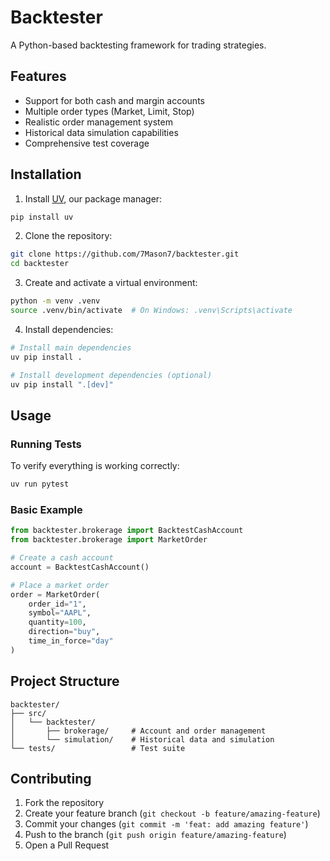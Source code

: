 # Backtester

A Python-based backtesting framework for trading strategies.

## Features

- Support for both cash and margin accounts
- Multiple order types (Market, Limit, Stop)
- Realistic order management system
- Historical data simulation capabilities
- Comprehensive test coverage

## Installation

1. Install [UV](https://docs.astral.sh/uv/getting-started/installation/), our package manager:
```bash
pip install uv
```

2. Clone the repository:
```bash
git clone https://github.com/7Mason7/backtester.git
cd backtester
```

3. Create and activate a virtual environment:
```bash
python -m venv .venv
source .venv/bin/activate  # On Windows: .venv\Scripts\activate
```

4. Install dependencies:
```bash
# Install main dependencies
uv pip install .

# Install development dependencies (optional)
uv pip install ".[dev]"
```

## Usage

### Running Tests

To verify everything is working correctly:
```bash
uv run pytest
```

### Basic Example

```python
from backtester.brokerage import BacktestCashAccount
from backtester.brokerage import MarketOrder

# Create a cash account
account = BacktestCashAccount()

# Place a market order
order = MarketOrder(
    order_id="1",
    symbol="AAPL",
    quantity=100,
    direction="buy",
    time_in_force="day"
)
```

## Project Structure

```
backtester/
├── src/
│   └── backtester/
│       ├── brokerage/     # Account and order management
│       └── simulation/    # Historical data and simulation
└── tests/                 # Test suite
```

## Contributing

1. Fork the repository
2. Create your feature branch (`git checkout -b feature/amazing-feature`)
3. Commit your changes (`git commit -m 'feat: add amazing feature'`)
4. Push to the branch (`git push origin feature/amazing-feature`)
5. Open a Pull Request

